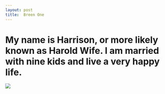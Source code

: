 ```yaml
---
layout: post
title:  Breen One
---
```

<h1>My name is Harrison, or more likely known as Harold Wife. I am married with nine kids and live a very happy life.</h1>
<img src="https://s3.amazonaws.com/codecademy-content/courses/web-101/web101-image_brownbear.jpg" />
